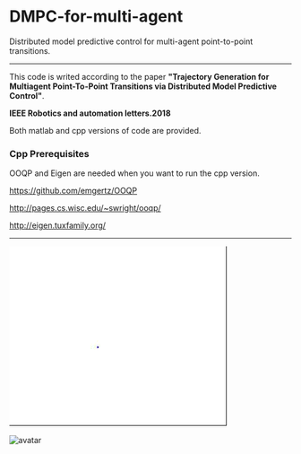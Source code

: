 # DMPC-for-multi-agent

Distributed model predictive control for multi-agent point-to-point transitions.

-----------

This code is writed according to the paper 
**"Trajectory Generation for Multiagent Point-To-Point
Transitions via Distributed Model Predictive Control"**. 

**IEEE Robotics and automation letters.2018**  

Both matlab and cpp versions of code are provided.

### Cpp Prerequisites

OOQP and Eigen are needed when you want to run the cpp version.

https://github.com/emgertz/OOQP

http://pages.cs.wisc.edu/~swright/ooqp/

http://eigen.tuxfamily.org/

---

![avatar](gif/4.gif)

![avatar](gif/8.gif)
